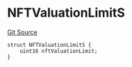 # NFTValuationLimitS
[Git Source](https://github.com/thrackle-io/forte-rules-engine/blob/6b9ac124d2cb0fe47a8b5c261a1dd458067f45ea/src/client/token/handler/diamond/RuleStorage.sol)


```solidity
struct NFTValuationLimitS {
    uint16 nftValuationLimit;
}
```

